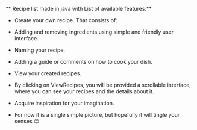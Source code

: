 ** Recipe list made in java with List of available features:**

- Create your own recipe. That consists of:

- Adding and removing ingredients using simple and friendly user interface.
- Naming your recipe.
- Adding a guide or comments on how to cook your dish.

- View your created recipes.

- By clicking on ViewRecipes, you will be provided a scrollable interface, where you can see your recipes and the details about it.

- Acquire inspiration for your imagination.

- For now it is a single simple picture, but hopefully it will tingle your senses 😊
